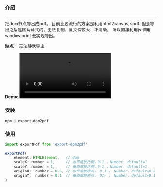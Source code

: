 ### 介绍
--- 
把dom节点导出成pdf。 目前比较流行的方案是利用html2canvas,jspdf. 但是导出之后是图片格式的，无法复制，且文件较大、不清晰。 所以直接利用js 调用 window.print 去实现导出。

**缺点**： 无法静默导出

**Demo**: 
<video src="http://qiniu-btfblog-bucket.xccit.cn/1652358471377_exportpdf.mp4" controls="controls">
您的浏览器不支持 video 标签。
</video>

### 安装
```bash
npm i export-dom2pdf
```

### 使用

``` javascript
import exportPdf from 'export-dom2pdf'

exportPdf(
    element: HTMLElement,   // dom 
    scaleX: number = 1,     // 水平缩放比例，0-1 ，Number. default=1
    scaleY: number = 1,     // 垂直缩放比例，0-1 ，Number. default=1
    originX:  number = 0.5, // 水平缩放原点， 0-1 ， Number. default=0.5
    originY:  number = 0.1  // 垂直缩放原点， 01- ， Number. default=0.1
)
```


